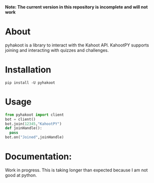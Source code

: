**Note: The current version in this repository is incomplete and will not work**

# About
pyhakoot is a library to interact with the Kahoot API. KahootPY supports joining and interacting with quizzes and challenges.

# Installation

`pip install -U pyhakoot`

# Usage

```py
from pyhakoot import client
bot = client()
bot.join(12345,"KahootPY")
def joinHandle():
  pass
bot.on("Joined",joinHandle)
```

# Documentation:
Work in progress. This is taking longer than expected because I am not good at python.
